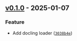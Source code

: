 ## [v0.1.0](https://github.com/DS4SD/docling-langchain/releases/tag/v0.1.0) - 2025-01-07

### Feature

* Add docling loader ([`3038b4e`](https://github.com/DS4SD/docling-langchain/commit/3038b4e1d3150245f83efdfe3a24869a4220ee4e))
